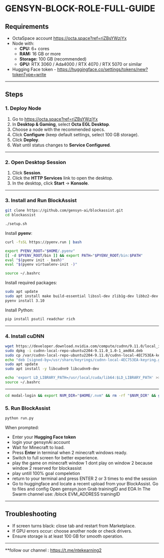 # GENSYN-BLOCK-ROLE-FULL-GUIDE

## Requirements
- OctaSpace account https://octa.space?ref=riZBsYWzjYx
- Node with:
  - **CPU:** 6+ cores
  - **RAM:** 16 GB or more
  - **Storage:** 100 GB (recommended)
  - **GPU:** RTX 3060 / Ada4000 / RTX 4070 / RTX 5070 or similar
- Hugging Face token - https://huggingface.co/settings/tokens/new?tokenType=write

---

## Steps

### 1. Deploy Node
1. Go to https://octa.space?ref=riZBsYWzjYx
2. In **Desktop & Gaming**, select **Octa EGL Desktop**.
3. Choose a node with the recommended specs.
4. Click **Configure** (keep default settings, select 100 GB storage).
5. Click **Deploy**.
6. Wait until status changes to **Service Configured**.

---

### 2. Open Desktop Session
1. Click **Session**.
2. Click the **HTTP Services** link to open the desktop.
3. In the desktop, click **Start** → **Konsole**.

---

### 3. Install and Run BlockAssist

```bash
git clone https://github.com/gensyn-ai/blockassist.git
cd blockassist
```

```bash
./setup.sh
```

Install **pyenv**:
```bash
curl -fsSL https://pyenv.run | bash
```

```bash
export PYENV_ROOT="$HOME/.pyenv"
[[ -d $PYENV_ROOT/bin ]] && export PATH="$PYENV_ROOT/bin:$PATH"
eval "$(pyenv init - bash)"
eval "$(pyenv virtualenv-init -)"
```

```bash
source ~/.bashrc
```

Install required packages:
```bash
sudo apt update
sudo apt install make build-essential libssl-dev zlib1g-dev libbz2-dev libreadline-dev libsqlite3-dev curl git libncursesw5-dev xz-utils tk-dev libxml2-dev libxmlsec1-dev libffi-dev liblzma-dev # Dependencies for Python installation
pyenv install 3.10
```

Install Python:
```bash
pip install psutil readchar rich
```

---

### 4. Install cuDNN

```bash
wget https://developer.download.nvidia.com/compute/cudnn/9.11.0/local_installers/cudnn-local-repo-ubuntu2204-9.11.0_1.0-1_amd64.deb
sudo dpkg -i cudnn-local-repo-ubuntu2204-9.11.0_1.0-1_amd64.deb
sudo cp /var/cudnn-local-repo-ubuntu2204-9.11.0/cudnn-local-4EC753EA-keyring.gpg /usr/share/keyrings/
echo "deb [signed-by=/usr/share/keyrings/cudnn-local-4EC753EA-keyring.gpg] file:///var/cudnn-local-repo-ubuntu2204-9.11.0 /" | sudo tee /etc/apt/sources.list.d/cudnn-local.list
sudo apt update
sudo apt install -y libcudnn9 libcudnn9-dev
```

```bash
echo 'export LD_LIBRARY_PATH=/usr/local/cuda/lib64:$LD_LIBRARY_PATH' >> ~/.bashrc
source ~/.bashrc
```

---

```bash
cd modal-login && export NVM_DIR="$HOME/.nvm" && rm -rf "$NVM_DIR" && git clone https://github.com/nvm-sh/nvm "$NVM_DIR" && . "$NVM_DIR/nvm.sh" && nvm install 20.19.0 && nvm use 20.19.0 && node -v && (corepack enable || npm i -g yarn@1) && yarn --version && yarn install && yarn dev
```

### 5. Run BlockAssist

```bash
python run.py
```

When prompted:
- Enter your **Hugging Face token**
- login your gensynAi account 
- Wait for Minecraft to load.
- Press **Enter** in terminal when 2 minecraft windows ready.
- Switch to full screen for better experience.
- play the game on minecraft window 1 dont play on window 2 because window 2 reserved for blockassist
- play untill 100% goal compeletion
- return to your terminal and press ENTER 2 or 3 times to end the session
- Go to huggingface and locate a recent upload from your BlockAssist.
Go to files and config
Open gensyn.json
Grab trainingID and EOA
In The Swarm channel use: /block EVM_ADDRESS trainingID
---

## Troubleshooting
- If screen turns black: close tab and restart from Marketplace.
- If GPU errors occur: choose another node or check drivers.
- Ensure storage is at least 100 GB for smooth operation.

---

**follow our channel : https://t.me/ntekearning2








